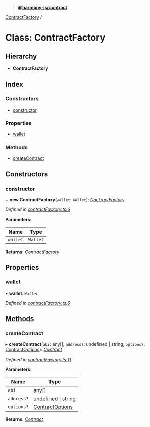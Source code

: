 > **[@harmony-js/contract](../README.md)**

[ContractFactory](contractfactory.md) /

# Class: ContractFactory

## Hierarchy

* **ContractFactory**

## Index

### Constructors

* [constructor](contractfactory.md#constructor)

### Properties

* [wallet](contractfactory.md#wallet)

### Methods

* [createContract](contractfactory.md#createcontract)

## Constructors

###  constructor

\+ **new ContractFactory**(`wallet`: `Wallet`): *[ContractFactory](contractfactory.md)*

*Defined in [contractFactory.ts:6](https://github.com/FireStack-Lab/Harmony-sdk-core/blob/c727071/packages/harmony-contract/src/contractFactory.ts#L6)*

**Parameters:**

Name | Type |
------ | ------ |
`wallet` | `Wallet` |

**Returns:** *[ContractFactory](contractfactory.md)*

## Properties

###  wallet

• **wallet**: *`Wallet`*

*Defined in [contractFactory.ts:6](https://github.com/FireStack-Lab/Harmony-sdk-core/blob/c727071/packages/harmony-contract/src/contractFactory.ts#L6)*

## Methods

###  createContract

▸ **createContract**(`abi`: any[], `address?`: undefined | string, `options?`: [ContractOptions](../interfaces/contractoptions.md)): *[Contract](contract.md)*

*Defined in [contractFactory.ts:11](https://github.com/FireStack-Lab/Harmony-sdk-core/blob/c727071/packages/harmony-contract/src/contractFactory.ts#L11)*

**Parameters:**

Name | Type |
------ | ------ |
`abi` | any[] |
`address?` | undefined \| string |
`options?` | [ContractOptions](../interfaces/contractoptions.md) |

**Returns:** *[Contract](contract.md)*